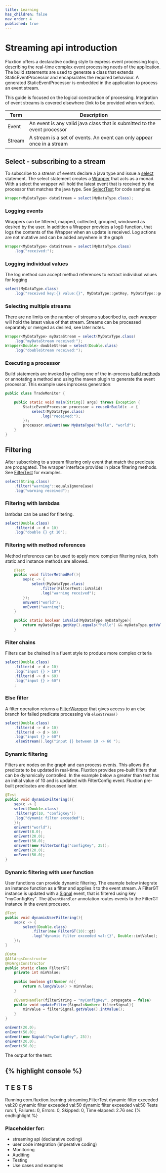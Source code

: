 ```yaml
---
title: Learning
has_children: false
nav_order: 4
published: true
---
```


# Streaming api introduction

Fluxtion offers a declarative coding style to express event processing logic, describing 
the real-time complex event processing needs of the application. The build
statements are used to generate a class that extends StaticEventProcessor and encapsulates
the required behaviour. A generated StaticEventProcessor is embedded in the application to 
process an event stream.

This guide is focused on the logical construction of processing. Integration 
of event streams is covered elsewhere (link to be provided when written).

| Term      | Description |
| ----------- | ----------- |
| Event    | An event is any valid java class that is submitted to the event processor |
| Stream   | A stream is a set of events. An event can only appear once in a stream    |


## Select - subscribing to a stream
To subscribe to a stream of events declare a java type and issue a [select](https://github.com/v12technology/fluxtion/tree/{{site.fluxtion_version}}/extensions/streaming/builder/src/main/java/com/fluxtion/ext/streaming/builder/factory/EventSelect.java#L35) statement.
The select statement creates a [Wrapper](https://github.com/v12technology/fluxtion/tree/{{site.fluxtion_version}}/extensions/streaming/api/src/main/java/com/fluxtion/ext/streaming/api/Wrapper.java) 
that acts as a monad. With a select the wrapper will hold the latest event that is received by the processor that matches the java type.
See [SelectTest](https://github.com/v12technology/fluxtion/blob/develop/examples/learning-streaming/src/test/java/com/fluxtion/learning/streaming/SelectTest.java)
for code samples.
```java
Wrapper<MyDataType> dataStream = select(MyDataType.class);
```

### Logging events
Wrappers can be filtered, mapped, collected, grouped, windowed as desired by the user.
In addition a Wrapper provides a log() function, that logs the contents of the Wrapper 
when an update is received. Log actions are not mutative and can be added anywhere in the
graph

```java
Wrapper<MyDataType> dataStream = select(MyDataType.class)
    .log("received:");
```

### Logging individual values
The log method can accept method references to extract individual values for logging

```java
select(MyDataType.class)
    .log("received key:{} value:{}", MyDataType::getKey, MyDataType::getValue);
```

### Selecting multiple streams
There are no limits on the number of streams subscribed to, each wrapper will hold
the latest value of that stream. Streams can be processed separately or merged as desired, see later notes.
```java
Wrapper<MyDataType> myDataStream = select(MyDataType.class)
    .log("myDataStream received:");
Wrapper<Double> doubleStream = select(Double.class)
    .log("doubleStream received:");
```


### Executing a processor
Build statements are invoked by calling one of the in-process [build methods](https://github.com/v12technology/fluxtion/tree/{{site.fluxtion_version}}/generator/src/main/java/com/fluxtion/generator/compiler/InprocessSepCompiler.java#L154)
or annotating a method and using the maven plugin to generate the event processor.
This example uses inprocess generation:

```java
public class TradeMonitor {

    public static void main(String[] args) throws Exception {
        StaticEventProcessor processor = reuseOrBuild(c -> {
            select(MyDataType.class)
                .log("received:");
        });
        processor.onEvent(new MyDataType("hello", "world");
    }
}
```

## Filtering
After subscribing to a stream filtering only event that match the predicate are propagated. The wrapper
interface provides in place filtering methods. See [FilterTest](https://github.com/v12technology/fluxtion/blob/develop/examples/learning-streaming/src/test/java/com/fluxtion/learning/streaming/FilterTest.java)
for examples.
```java
select(String.class)
    .filter("warning"::equalsIgnoreCase)
    .log("warning received");
```

### Filtering with lambdas
lambdas can be used for filtering.

```java
select(Double.class)
    .filter(d -> d > 10)
    .log("double {} gt 10");
```

### Filtering with method references
Method references can be used to apply more complex filtering rules, both static and instance methods are 
allowed.

```java
    @Test
    public void filterMethodRef(){
        sep(c -> {
            select(MyDataType.class)
                .filter(FilterTest::isValid)
                .log("warning received");
        });
        onEvent("world");
        onEvent("warning");
    }

    public static boolean isValid(MyDataType myDataType){
        return myDataType.getKey().equals("hello") && myDataType.getValue().equals("world");
    }
```
### Filter chains
Filters can be chained in a fluent style to produce more complex criteria

```java
select(Double.class)
    .filter(d -> d > 10)
    .log("input {} > 10")
    .filter(d -> d > 60)
    .log("input {} > 60")
    ;
```

### Else filter
A filter operation returns a [FilterWarpper](https://github.com/v12technology/fluxtion/tree/{{site.fluxtion_version}}/extensions/streaming/api/src/main/java/com/fluxtion/ext/streaming/api/FilterWrapper.java)
that gives access to an else branch for failed predicate processing via ```elseStream()``` 
```java
select(Double.class)
    .filter(d -> d > 10)
    .filter(d -> d > 60)
    .log("input {} > 60")
    .elseStream().log("input {} between 10 -> 60 ");
```

### Dynamic filtering
Filters are nodes on the graph and can process events. This allows the predicate to be updated in 
real-time. Fluxtion provides pre-built filters that can be dynamically controlled. In the example
below a greater than test has an initial value of 10 and is updated with FilterConfig event. Fluxtion
pre-built predicates are discussed later.

```java
@Test
public void dynamicFiltering(){
    sep(c -> {
    select(Double.class)
    .filter(gt(10, "configKey"))
    .log("dynamic filter exceeded");
    });
    onEvent("world");
    onEvent(8.0);
    onEvent(20.0);
    onEvent(50.0);
    onEvent(new FilterConfig("configKey", 25));
    onEvent(20.0);
    onEvent(50.0);
}
```

### Dynamic filtering with user function

User functions can provide dynamic filtering. The example below integrate an instance function as a filter and applies 
it to the event stream. A FilterGT instance is updated with a [Signal](https://github.com/v12technology/fluxtion/tree/{{site.fluxtion_version}}/api/src/main/java/com/fluxtion/api/event/Signal.java) 
event, that is filtered using key "myConfigKey".
The `@EventHandler` annotation routes events to the FilterGT instance in tha event processor. 

```java
@Test
public void dynamicUserFiltering(){
    sep(c -> {
        select(Double.class)
            .filter(new FilterGT(10)::gt)
            .log("dynamic filter exceeded val:{}", Double::intValue);
    });
}

@Data
@AllArgsConstructor
@NoArgsConstructor
public static class FilterGT{
    private int minValue;
    
    public boolean gt(Number n){
        return n.longValue() > minValue;
    }
    
    @EventHandler(filterString = "myConfigKey", propagate = false)
    public void updateFilter(Signal<Number> filterSignal){
        minValue = filterSignal.getValue().intValue();
    } 
}

onEvent(20.0);
onEvent(50.0);
onEvent(new Signal("myConfigKey", 25));
onEvent(20.0);
onEvent(50.0);
```
The output for the test:

{% highlight console %}
-------------------------------------------------------
T E S T S
-------------------------------------------------------
Running com.fluxtion.learning.streaming.FilterTest
dynamic filter exceeded val:20
dynamic filter exceeded val:50
dynamic filter exceeded val:50
Tests run: 1, Failures: 0, Errors: 0, Skipped: 0, Time elapsed: 2.76 sec
{% endhighlight %}

### Placeholder for:
- streaming api (declarative coding)
- user code integration (imperative coding)
- Monitoring
- Auditing
- Testing
- Use cases and examples
